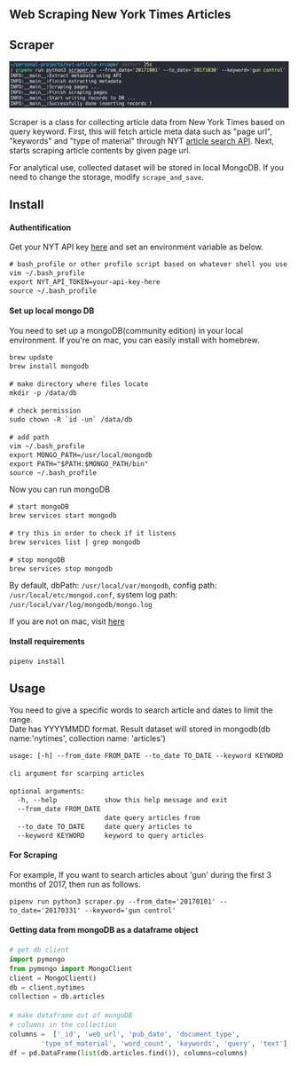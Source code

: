 Web Scraping New York Times Articles 
------------------------

## Scraper 
<img src='usage-example.png'>


Scraper is a class for collecting article data from New York Times based on query keyword. First, this will fetch article meta data such as "page url", "keywords" and "type of material" through NYT [article search API](https://developer.nytimes.com/article_search_v2.json). Next, starts scraping article contents by given page url. 

For analytical use, collected dataset will be stored in local MongoDB. If you need to change the storage, modify `scrape_and_save`.  

## Install 
#### Authentification 
Get your NYT API key [here](https://developer.nytimes.com/) and set an environment variable as below.
```
# bash_profile or other profile script based on whatever shell you use   
vim ~/.bash_profile 
export NYT_API_TOKEN=your-api-key-here
source ~/.bash_profile 
```

#### Set up local mongo DB
You need to set up a mongoDB(community edition) in your local environment. If you're on mac, you can easily install with homebrew. 
```
brew update  
brew install mongodb

# make directory where files locate
mkdir -p /data/db

# check permission
sudo chown -R `id -un` /data/db

# add path
vim ~/.bash_profile 
export MONGO_PATH=/usr/local/mongodb
export PATH="$PATH:$MONGO_PATH/bin"
source ~/.bash_profile 
```
Now you can run mongoDB
```
# start mongoDB  
brew services start mongodb 

# try this in order to check if it listens  
brew services list | grep mongodb

# stop mongoDB
brew services stop mongodb
```

By default, dbPath: `/usr/local/var/mongodb`, config path: `/usr/local/etc/mongod.conf`, 
system log path: `/usr/local/var/log/mongodb/mongo.log`

If you are not on mac, visit [here](https://docs.mongodb.com/manual/administration/install-community/)  

#### Install requirements 
```
pipenv install
```

## Usage 
You need to give a specific words to search article and dates to limit the range.  
Date has YYYYMMDD format. Result dataset will stored in mongodb(db name:'nytimes', collection name: 'articles')


```
usage: [-h] --from_date FROM_DATE --to_date TO_DATE --keyword KEYWORD

cli argument for scarping articles

optional arguments:
  -h, --help            show this help message and exit
  --from_date FROM_DATE
                        date query articles from
  --to_date TO_DATE     date query articles to
  --keyword KEYWORD     keyword to query articles
``` 


#### For Scraping 
For example, If you want to search articles about 'gun' during the first 3 months of 2017, then 
run as follows. 
```
pipenv run python3 scraper.py --from_date='20170101' --to_date='20170331' --keyword='gun control'
```

#### Getting data from mongoDB as a dataframe object 
```python
# get db client 
import pymongo 
from pymongo import MongoClient
client = MongoClient()
db = client.nytimes
collection = db.articles

# make dataframe out of mongoDB
# columns in the collection
columns =  ['_id', 'web_url', 'pub_date', 'document_type', 
		'type_of_material', 'word_count', 'keywords', 'query', 'text']
df = pd.DataFrame(list(db.articles.find()), columns=columns)
``` 


